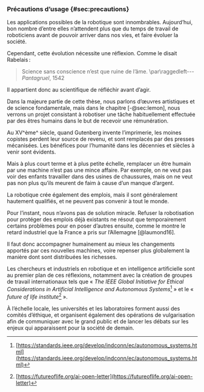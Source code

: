 ### Précautions d’usage {#sec:precautions}

Les applications possibles de la robotique sont innombrables. Aujourd’hui, bon nombre d’entre elles n’attendent plus
que du temps de travail de roboticiens avant de pouvoir arriver dans nos vies, et faire évoluer la société.

Cependant, cette évolution nécessite une réflexion. Comme le disait Rabelais :

> Science sans conscience n’est que ruine de l’âme.
> \par\raggedleft---  *Pantagruel*, 1542

Il appartient donc au scientifique de réfléchir avant d’agir.

Dans la majeure partie de cette thèse, nous parlons d’œuvres artistiques et de science fondamentale, mais dans le
chapitre [-@sec:lemon], nous verrons un projet consistant à robotiser une tâche habituellement effectuée par des êtres
humains dans le but de recevoir une rémunération.

Au XV^ème^ siècle, quand Gutenberg invente l’imprimerie, les moines copistes perdent leur source de revenu, et sont
remplacés par des presses mécanisées. Les bénéfices pour l’humanité dans les décennies et siècles à venir sont
évidents.

Mais à plus court terme et à plus petite échelle, remplacer un être humain par une machine n’est pas une mince affaire.
Par exemple, on ne veut pas voir des enfants travailler dans des usines de chaussures, mais on ne veut pas non plus
qu’ils meurent de faim à cause d’un manque d’argent.

La robotique crée également des emplois, mais il sont généralement hautement qualifiés, et ne peuvent pas convenir à
tout le monde.

Pour l’instant, nous n’avons pas de solution miracle. Refuser la robotisation pour protéger des emplois déjà existants
ne résout que temporairement certains problèmes pour en poser d’autres ensuite, comme le montre le retard industriel
que la France a pris sur l’Allemagne [@laumond16].

Il faut donc accompagner humainement au mieux les changements apportés par ces nouvelles machines, voire repenser plus
globalement la manière dont sont distribuées les richesses.

Les chercheurs et industriels en robotique et en intelligence artificielle sont au premier plan de ces réflexions,
notamment avec la création de groupes de travail internationaux tels que « *The IEEE Global Initiative for Ethical
Considerations in Artificial Intelligence and Autonomous Systems*[^1] » et le « *future of life institute*[^2] ».

À l’échelle locale, les universités et les laboratoires forment aussi des comités d’éthique, et organisent
également des opérations de vulgarisation afin de communiquer avec le grand public et de lancer les débats sur les
enjeux qui apparaissent pour la société de demain.

[^1]: [https://standards.ieee.org/develop/indconn/ec/autonomous_systems.html](https://standards.ieee.org/develop/indconn/ec/autonomous_systems.html)
[^2]: [https://futureoflife.org/ai-open-letter](https://futureoflife.org/ai-open-letter)
